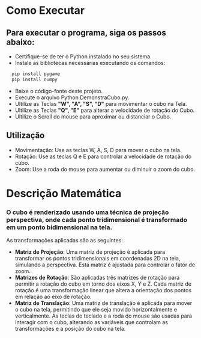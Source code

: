 # Como Executar
## Para executar o programa, siga os passos abaixo:

- Certifique-se de ter o Python instalado no seu sistema.
- Instale as bibliotecas necessárias executando os comandos:
```python
  pip install pygame
  pip install numpy
```
- Baixe o código-fonte deste projeto.
- Execute o arquivo Python DemonstraCubo.py.
- Ultilize as Teclas **"W", "A", "S", "D"** para movimentar o cubo na Tela.
- Ultilize as Teclas **"Q", "E"** para alterar a velocidade de rotação do Cubo.
- Ultilize o Scroll do mouse para aproximar ou distanciar o Cubo.

## Utilização
- Movimentação: Use as teclas W, A, S, D para mover o cubo na tela.
- Rotação: Use as teclas Q e E para controlar a velocidade de rotação do cubo.
- Zoom: Use a roda do mouse para aumentar ou diminuir o zoom do cubo.
  
# Descrição Matemática
### O cubo é renderizado usando uma técnica de projeção perspectiva, onde cada ponto tridimensional é transformado em um ponto bidimensional na tela.

As transformações aplicadas são as seguintes:

- **Matriz de Projeção**: Uma matriz de projeção é aplicada para transformar os pontos tridimensionais em coordenadas 2D na tela, simulando a perspectiva. Esta matriz é ajustada para controlar o fator de zoom.
- **Matrizes de Rotação**: São aplicadas três matrizes de rotação para permitir a rotação do cubo em torno dos eixos X, Y e Z. Cada matriz de rotação é uma transformação linear que altera a orientação dos pontos em relação ao eixo de rotação.
- **Matriz de Translação**: Uma matriz de translação é aplicada para mover o cubo na tela, permitindo que ele seja movido horizontalmente e verticalmente.
As teclas do teclado e a roda do mouse são usadas para interagir com o cubo, alterando as variáveis que controlam as transformações e a posição do cubo na tela.
